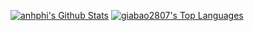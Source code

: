 <a href="https://github.com/foxxy/github-readme-stats"><img alt="anhphi's Github Stats" src="https://github-readme-stats.vercel.app/api?username=foxxy&show_icons=true&count_private=true&theme=react&hide_border=true&bg_color=0D1117" /></a>
  <a href="https://github.com/foxxy/github-readme-stats"><img alt="giabao2807's Top Languages" src="https://github-readme-stats.anuraghazra1.vercel.app/api/top-langs/?username=foxxy-hcmus&show_icons=true&locale=en&layout=compact&theme=react&hide_border=true&bg_color=0D1117" alt="anhphi-stats" /></a>

